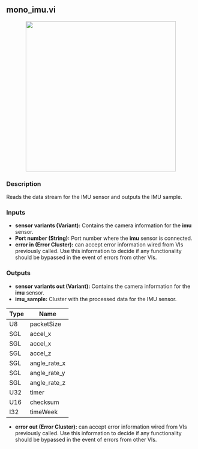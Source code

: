 ## mono_imu.vi
<p align="center">
<img src="https://github.com/monoDriveIO/client/raw/master/WikiPhotos/LV_client/sensors/mono__imuc.png" 
width="400"  />
</p>

### Description
Reads the data stream for the IMU sensor and outputs the IMU sample.

### Inputs

- **sensor variants (Variant):** Contains the camera information for the **imu** sensor.
- **Port number (String):** Port number where the **imu** sensor is connected.
- **error in (Error Cluster):** can accept error information wired from VIs previously called. Use this information to decide if any functionality should be bypassed in the event of errors from other VIs.

### Outputs

- **sensor variants out (Variant):** Contains the camera information for the **imu** sensor.
- **imu_sample:** Cluster with the processed data for the IMU sensor.

| Type  | Name   |
| ------------ | ------------ |
|U8  | packetSize |
|SGL | accel_x  |
|SGL | accel_x  |
|SGL | accel_z |
|SGL | angle_rate_x |
|SGL | angle_rate_y  |
|SGL | angle_rate_z  |
|U32 | timer |
|U16 | checksum|
|I32 | timeWeek  |

- **error out (Error Cluster):** can accept error information wired from VIs previously called. Use this information to decide if any functionality should be bypassed in the event of errors from other VIs.
